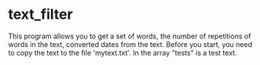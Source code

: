 # text_filter
This program allows you to get a set of words, the number of repetitions of words in the text, converted dates from the text. Before you start, you need to copy the text to the file 'mytext.txt'. In the array "tests" is a test text.

